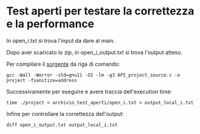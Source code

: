 # Test aperti per testare la correttezza e la performance


In open_i.txt si trova l'input da dare al main.

Dopo aver scaricato lo zip, in open_i_output.txt si trova l'output atteso.



Per compilare il [sorgente](https://github.com/sara-leka/Algorithms-and-Data-Structures-Project-API-2022-2023/tree/main/API_project_source.c) da riga di comando:
```
gcc -Wall -Werror -std=gnu11 -O2 -lm -g3 API_project_source.c -o project -fsanitize=address
```

Successivamente per eseguire e avere traccia dell'execution time:
```
time ./project < archivio_test_aperti/open_i.txt > output_local_i.txt
```

Infine per controllare la correttezza dell'output:
```
diff open_i_output.txt output_local_i.txt
```



